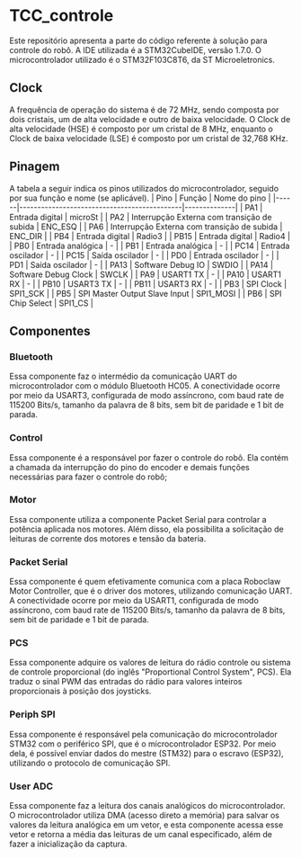 # TCC_controle
Este repositório apresenta a parte do código referente à solução para controle do robô. A IDE utilizada é a STM32CubeIDE, versão 1.7.0. O microcontrolador utilizado é o STM32F103C8T6, da ST Microeletronics.

## Clock
A frequência de operação do sistema é de 72 MHz, sendo composta por dois cristais, um de alta velocidade e outro de baixa velocidade. O Clock de alta velocidade (HSE) é composto por um cristal de 8 MHz, enquanto o Clock de baixa velocidade (LSE) é composto por um cristal de 32,768 KHz.

## Pinagem
A tabela a seguir indica os pinos utilizados do microcontrolador, seguido por sua função e nome (se aplicável).
| Pino | Função                                      | Nome do pino |
|------|---------------------------------------------|--------------|
| PA1  | Entrada digital                             | microSt      |
| PA2  | Interrupção Externa com transição de subida | ENC_ESQ      |
| PA6  | Interrupção Externa com transição de subida | ENC_DIR      |
| PB4  | Entrada digital                             | Radio3       |
| PB15 | Entrada digital                             | Radio4       |
| PB0  | Entrada analógica                           | -            |
| PB1  | Entrada analógica                           | -            |
| PC14 | Entrada oscilador                           | -            |
| PC15 | Saída oscilador                             | -            |
| PD0  | Entrada oscilador                           | -            |
| PD1  | Saída oscilador                             | -            |
| PA13 | Software Debug IO                           | SWDIO        |
| PA14 | Software Debug Clock                        | SWCLK        |
| PA9  | USART1 TX                                   | -            |
| PA10 | USART1 RX                                   | -            |
| PB10 | USART3 TX                                   | -            |
| PB11 | USART3 RX                                   | -            |
| PB3  | SPI Clock                                   | SPI1_SCK     |
| PB5  | SPI Master Output Slave Input               | SPI1_MOSI    |
| PB6  | SPI Chip Select                             | SPI1_CS      |

## Componentes
### Bluetooth
Essa componente faz o intermédio da comunicação UART do microcontrolador com o módulo Bluetooth HC05. A conectividade ocorre por meio da USART3, configurada de modo assíncrono, com baud rate de 115200 Bits/s, tamanho da palavra de 8 bits, sem bit de paridade e 1 bit de parada.

### Control
Essa componente é a responsável por fazer o controle do robô. Ela contém a chamada da interrupção do pino do encoder e demais funções necessárias para fazer o controle do robô;

### Motor
Essa componente utiliza a componente Packet Serial para controlar a potência aplicada nos motores. Além disso, ela possibilita a solicitação de leituras de corrente dos motores e tensão da bateria.

### Packet Serial
Essa componente é quem efetivamente comunica com a placa Roboclaw Motor Controller, que é o driver dos motores, utilizando comunicação UART. A conectividade ocorre por meio da USART1, configurada de modo assíncrono, com baud rate de 115200 Bits/s, tamanho da palavra de 8 bits, sem bit de paridade e 1 bit de parada.

### PCS
Essa componente adquire os valores de leitura do rádio controle ou sistema de controle proporcional (do inglês "Proportional Control System", PCS). Ela traduz o sinal PWM das entradas do rádio para valores inteiros proporcionais à posição dos joysticks.

### Periph SPI
Essa componente é responsável pela comunicação do microcontrolador STM32 com o periférico SPI, que é o microcontrolador ESP32. Por meio dela, é possível enviar dados do mestre (STM32) para o escravo (ESP32), utilizando o protocolo de comunicação SPI.

### User ADC
Essa componente faz a leitura dos canais analógicos do microcontrolador. O microcontrolador utiliza DMA (acesso direto a memória) para salvar os valores da leitura analógica em um vetor, e esta componente acessa esse vetor e retorna a média das leituras de um canal especificado, além de fazer a inicialização da captura.